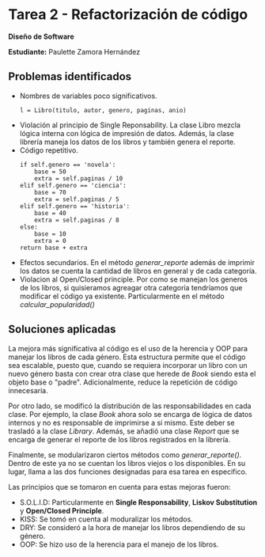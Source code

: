 # Tarea 2 - Refactorización de código

**Diseño de Software</p>**
**Estudiante:** Paulette Zamora Hernández
## Problemas identificados
- Nombres de variables poco significativos.
    ~~~ 
    l = Libro(titulo, autor, genero, paginas, anio)
    ~~~
- Violación al principio de Single Reponsability. La clase Libro mezcla lógica interna con lógica de impresión de datos. Además, la clase librería maneja los datos de los libros y también genera el reporte.
- Código repetitivo. 
    ~~~
    if self.genero == 'novela':
        base = 50
        extra = self.paginas / 10
    elif self.genero == 'ciencia':
        base = 70
        extra = self.paginas / 5
    elif self.genero == 'historia':
        base = 40
        extra = self.paginas / 8
    else:
        base = 10
        extra = 0
    return base + extra
    ~~~
- Efectos secundarios. En el método *generar_reporte* además de imprimir los datos se cuenta la cantidad de libros en general y de cada categoría.
- Violacion al Open/Closed principle. Por como se manejan los generos de los libros, si quisieramos agreagar otra categoría tendríamos que modificar el código ya existente. Particularmente en el método *calcular_popularidad()*

## Soluciones aplicadas

La mejora más significativa al código es el uso de la herencia y OOP para manejar los libros de cada género. Esta estructura permite que el código sea escalable, puesto que, cuando se requiera incorporar un libro con un nuevo género basta con crear otra clase que herede de *Book* siendo esta el objeto base o "padre". Adicionalmente, reduce la repetición de código innecesaria.

Por otro lado, se modificó la distribución de las responsabilidades en cada clase. Por ejemplo, la clase *Book* ahora solo se encarga de lógica de datos internos y no es responsable de imprimirse a sí mismo. Este deber se trasladó a la clase *Library*. Además, se añadió una clase *Report* que se encarga de generar el reporte de los libros registrados en la librería.

Finalmente, se modularizaron ciertos métodos como *generar_reporte()*. Dentro de este ya no se cuentan los libros viejos o los disponibles. En su lugar, llama a las dos funciones designadas para esa tarea en especifico. 

Las principios que se tomaron en cuenta para estas mejoras fueron:

- S.O.L.I.D: Particularmente en **Single Responsability**, **Liskov Substitution** y **Open/Closed Principle**.
- KISS: Se tomó en cuenta al moduralizar los métodos.
- DRY: Se consideró a la hora de manejar los libros dependiendo de su género.
- OOP: Se hizo uso de la herencia para el manejo de los libros.
